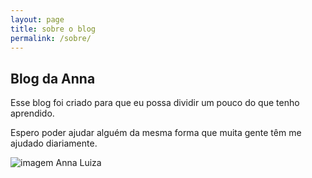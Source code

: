 ```yaml
---
layout: page
title: sobre o blog
permalink: /sobre/
---
```



## Blog da Anna

Esse blog foi criado para que eu possa dividir um pouco do que tenho aprendido.

Espero poder ajudar alguém da mesma forma que muita gente têm me ajudado diariamente.

![imagem](../assets/avatar.jpg)
Anna Luiza
